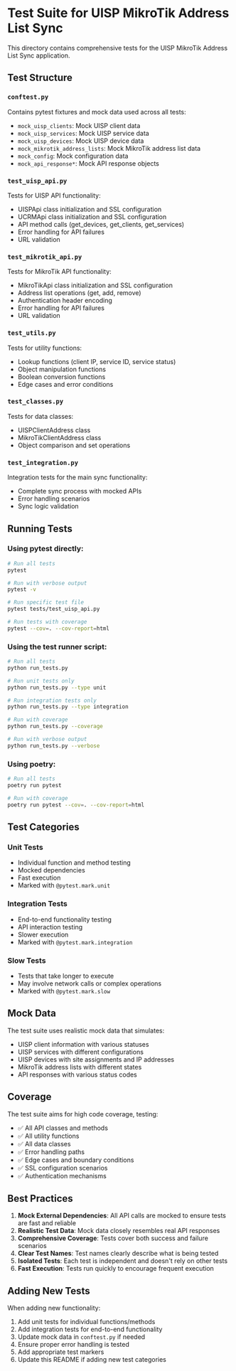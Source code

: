 # Test Suite for UISP MikroTik Address List Sync

This directory contains comprehensive tests for the UISP MikroTik Address List Sync application.

## Test Structure

### `conftest.py`
Contains pytest fixtures and mock data used across all tests:
- `mock_uisp_clients`: Mock UISP client data
- `mock_uisp_services`: Mock UISP service data  
- `mock_uisp_devices`: Mock UISP device data
- `mock_mikrotik_address_lists`: Mock MikroTik address list data
- `mock_config`: Mock configuration data
- `mock_api_response*`: Mock API response objects

### `test_uisp_api.py`
Tests for UISP API functionality:
- UISPApi class initialization and SSL configuration
- UCRMApi class initialization and SSL configuration
- API method calls (get_devices, get_clients, get_services)
- Error handling for API failures
- URL validation

### `test_mikrotik_api.py`
Tests for MikroTik API functionality:
- MikroTikApi class initialization and SSL configuration
- Address list operations (get, add, remove)
- Authentication header encoding
- Error handling for API failures
- URL validation

### `test_utils.py`
Tests for utility functions:
- Lookup functions (client IP, service ID, service status)
- Object manipulation functions
- Boolean conversion functions
- Edge cases and error conditions

### `test_classes.py`
Tests for data classes:
- UISPClientAddress class
- MikroTikClientAddress class
- Object comparison and set operations

### `test_integration.py`
Integration tests for the main sync functionality:
- Complete sync process with mocked APIs
- Error handling scenarios
- Sync logic validation

## Running Tests

### Using pytest directly:
```bash
# Run all tests
pytest

# Run with verbose output
pytest -v

# Run specific test file
pytest tests/test_uisp_api.py

# Run tests with coverage
pytest --cov=. --cov-report=html
```

### Using the test runner script:
```bash
# Run all tests
python run_tests.py

# Run unit tests only
python run_tests.py --type unit

# Run integration tests only
python run_tests.py --type integration

# Run with coverage
python run_tests.py --coverage

# Run with verbose output
python run_tests.py --verbose
```

### Using poetry:
```bash
# Run all tests
poetry run pytest

# Run with coverage
poetry run pytest --cov=. --cov-report=html
```

## Test Categories

### Unit Tests
- Individual function and method testing
- Mocked dependencies
- Fast execution
- Marked with `@pytest.mark.unit`

### Integration Tests
- End-to-end functionality testing
- API interaction testing
- Slower execution
- Marked with `@pytest.mark.integration`

### Slow Tests
- Tests that take longer to execute
- May involve network calls or complex operations
- Marked with `@pytest.mark.slow`

## Mock Data

The test suite uses realistic mock data that simulates:
- UISP client information with various statuses
- UISP services with different configurations
- UISP devices with site assignments and IP addresses
- MikroTik address lists with different states
- API responses with various status codes

## Coverage

The test suite aims for high code coverage, testing:
- ✅ All API classes and methods
- ✅ All utility functions
- ✅ All data classes
- ✅ Error handling paths
- ✅ Edge cases and boundary conditions
- ✅ SSL configuration scenarios
- ✅ Authentication mechanisms

## Best Practices

1. **Mock External Dependencies**: All API calls are mocked to ensure tests are fast and reliable
2. **Realistic Test Data**: Mock data closely resembles real API responses
3. **Comprehensive Coverage**: Tests cover both success and failure scenarios
4. **Clear Test Names**: Test names clearly describe what is being tested
5. **Isolated Tests**: Each test is independent and doesn't rely on other tests
6. **Fast Execution**: Tests run quickly to encourage frequent execution

## Adding New Tests

When adding new functionality:

1. Add unit tests for individual functions/methods
2. Add integration tests for end-to-end functionality
3. Update mock data in `conftest.py` if needed
4. Ensure proper error handling is tested
5. Add appropriate test markers
6. Update this README if adding new test categories
